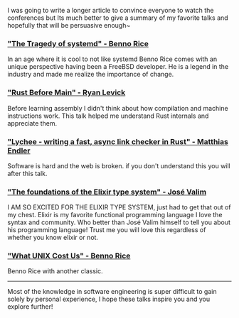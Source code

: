 I was going to write a longer article to convince everyone to watch the conferences but Its much better to give a summary of my favorite talks and hopefully that will be persuasive enough~

### ["The Tragedy of systemd" - Benno Rice](https://www.youtube.com/watch?v=o_AIw9bGogo)
In an age where it is cool to not like systemd Benno Rice comes with an unique perspective having been a FreeBSD developer. He is a legend in the industry and made me realize the importance of change.
 
### ["Rust Before Main" - Ryan Levick](https://www.youtube.com/watch?v=q8irLfXwaFM)
Before learning assembly I didn't think about how compilation and machine instructions work. This talk helped me understand Rust internals and appreciate them.

### ["Lychee - writing a fast, async link checker in Rust" - Matthias Endler](https://www.youtube.com/watch?v=BIguvia6AvM)
Software is hard and the web is broken. if you don't understand this you will after this talk.

### ["The foundations of the Elixir type system" - José Valim](https://www.youtube.com/watch?v=BIguvia6AvM)
I AM SO EXCITED FOR THE ELIXIR TYPE SYSTEM, just had to get that out of my chest. Elixir is my favorite functional programming language I love the syntax and community. Who better than José Valim himself to tell you about his programming language! Trust me you will love this regardless of whether you know elixir or not.

### ["What UNIX Cost Us" - Benno Rice ](https://www.youtube.com/watch?v=9-IWMbJXoLM) 
Benno Rice with another classic. 

---

Most of the knowledge in software engineering is super difficult to gain solely by personal experience, I hope these talks inspire you and you explore further!
